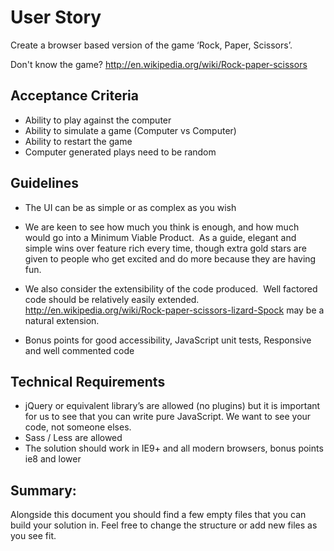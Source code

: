 # User Story

Create a browser based version of the game ‘Rock, Paper, Scissors’.

Don't know the game? http://en.wikipedia.org/wiki/Rock-paper-scissors

## Acceptance Criteria

- Ability to play against the computer
- Ability to simulate a game (Computer vs Computer)
- Ability to restart the game
- Computer generated plays need to be random

## Guidelines

- The UI can be as simple or as complex as you wish

- We are keen to see how much you think is enough, and how much would go into a Minimum Viable Product.  As a guide, elegant and simple wins over feature rich every time, though extra gold stars are given to people who get excited and do more because they are having fun.

- We also consider the extensibility of the code produced.  Well factored code should be relatively easily extended. http://en.wikipedia.org/wiki/Rock-paper-scissors-lizard-Spock may be a natural extension. 

- Bonus points for good accessibility, JavaScript unit tests, Responsive and well commented code




## Technical Requirements

- jQuery or equivalent library’s are allowed (no plugins) but it is important for us to see that you can write pure JavaScript. We want to see your code, not someone elses.
- Sass / Less are allowed
- The solution should work in IE9+ and all modern browsers, bonus points ie8 and lower

## Summary:

Alongside this document you should find a few empty files that you can build your solution in. Feel free to change the structure or add new files as you see fit.
